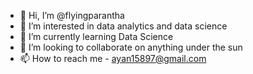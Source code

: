 - 👋 Hi, I’m @flyingparantha
- 👀 I’m interested in data analytics and data science
- 🌱 I’m currently learning Data Science
- 💞️ I’m looking to collaborate on anything under the sun
- 📫 How to reach me - ayan15897@gmail.com

<!---
flyingparantha/flyingparantha is a ✨ special ✨ repository because its `README.md` (this file) appears on your GitHub profile.
You can click the Preview link to take a look at your changes.
--->

